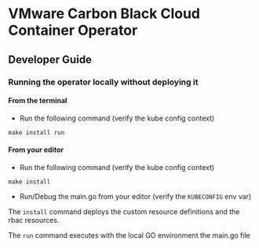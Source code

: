 # VMware Carbon Black Cloud Container Operator

## Developer Guide

### Running the operator locally without deploying it

#### From the terminal
* Run the following command (verify the kube config context)
```
make install run
```

#### From your editor
* Run the following command (verify the kube config context)
```
make install
```
* Run/Debug the main.go from your editor (verify the `KUBECONFIG` env var)


The `install` command deploys the custom resource definitions and the rbac resources.

The `run` command executes with the local GO environment the main.go file

